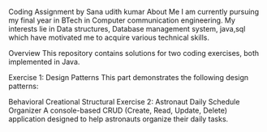 Coding Assignment by Sana udith kumar
About Me
I am currently pursuing my final year in BTech in Computer communication engineering. My interests lie in Data structures, Database management system, java,sql which have motivated me to acquire various technical skills.

Overview
This repository contains solutions for two coding exercises, both implemented in Java.

Exercise 1: Design Patterns
This part demonstrates the following design patterns:

Behavioral
Creational
Structural
Exercise 2: Astronaut Daily Schedule Organizer
A console-based CRUD (Create, Read, Update, Delete) application designed to help astronauts organize their daily tasks.
